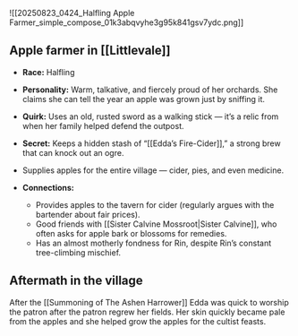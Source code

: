 ![[20250823_0424_Halfling Apple Farmer_simple_compose_01k3abqvyhe3g95k841gsv7ydc.png]]
## Apple farmer in [[Littlevale]]

- **Race:** Halfling
- **Personality:** Warm, talkative, and fiercely proud of her orchards. She claims she can tell the year an apple was grown just by sniffing it.
- **Quirk:** Uses an old, rusted sword as a walking stick — it’s a relic from when her family helped defend the outpost.
- **Secret:** Keeps a hidden stash of “[[Edda’s Fire-Cider]],” a strong brew that can knock out an ogre.

- Supplies apples for the entire village — cider, pies, and even medicine.
- **Connections:**
    - Provides apples to the tavern for cider (regularly argues with the bartender about fair prices).
    - Good friends with [[Sister Calvine Mossroot|Sister Calvine]], who often asks for apple bark or blossoms for remedies.
    - Has an almost motherly fondness for Rin, despite Rin’s constant tree-climbing mischief.


## Aftermath in the village

After the [[Summoning of The Ashen Harrower]] Edda was quick to worship the patron after the patron regrew her fields. Her skin quickly became pale from the apples and she helped grow the apples for the cultist feasts. 